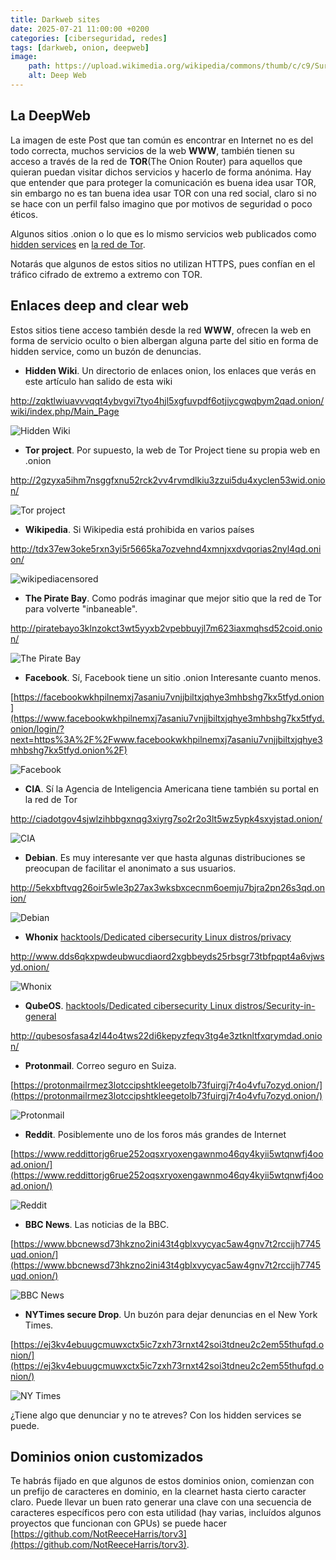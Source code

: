 ```yaml
---
title: Darkweb sites
date: 2025-07-21 11:00:00 +0200
categories: [ciberseguridad, redes]
tags: [darkweb, onion, deepweb]     
image:
    path: https://upload.wikimedia.org/wikipedia/commons/thumb/c/c9/Surface_Web_%26_Deep_Web.jpg/1024px-Surface_Web_%26_Deep_Web.jpg
    alt: Deep Web
---
```


## La DeepWeb
La imagen de este Post que tan común es encontrar en Internet no es del todo correcta, muchos servicios de la web **WWW**, también tienen su acceso a través de la red de **TOR**(The Onion Router) para aquellos que quieran puedan visitar dichos servicios y hacerlo de forma anónima. Hay que entender que para proteger la comunicación es buena idea usar TOR, sin embargo no es tan buena idea usar TOR con una red social, claro si no se hace con un perfil falso imagino que por motivos de seguridad o poco éticos.

Algunos sitios .onion o lo que es lo mismo servicios web publicados como [hidden services](../hidden-services) en [la red de Tor](../tornetwork).

Notarás que algunos de estos sitios no utilizan HTTPS, pues confían en el tráfico cifrado de extremo a extremo con TOR. 

## Enlaces deep and clear web

Estos sitios tiene acceso también desde la red **WWW**, ofrecen la web en forma de servicio oculto o bien albergan alguna parte del sitio en forma de hidden service, como un buzón de denuncias. 


- **Hidden Wiki**. Un directorio de enlaces onion, los enlaces que verás en este artículo han salido de esta wiki

http://zqktlwiuavvvqqt4ybvgvi7tyo4hjl5xgfuvpdf6otjiycgwqbym2qad.onion/wiki/index.php/Main_Page

![Hidden Wiki](https://upload.wikimedia.org/wikipedia/commons/1/1e/The_Hidden_Wiki_logo.png)

- **Tor project**. Por supuesto, la web de Tor Project tiene su propia web en .onion

http://2gzyxa5ihm7nsggfxnu52rck2vv4rvmdlkiu3zzui5du4xyclen53wid.onion/

![Tor project](https://upload.wikimedia.org/wikipedia/commons/thumb/1/15/Tor-logo-2011-flat.svg/250px-Tor-logo-2011-flat.svg.png)


- **Wikipedia**. Si Wikipedia está prohibida en varios países 

http://tdx37ew3oke5rxn3yi5r5665ka7ozvehnd4xmnjxxdvqorias2nyl4qd.onion/

![wikipediacensored](https://upload.wikimedia.org/wikipedia/commons/thumb/8/89/Wikipedia_censored.png/250px-Wikipedia_censored.png)


- **The Pirate Bay**. Como podrás imaginar que mejor sitio que la red de Tor para volverte "inbaneable".

http://piratebayo3klnzokct3wt5yyxb2vpebbuyjl7m623iaxmqhsd52coid.onion/

![The Pirate Bay](https://upload.wikimedia.org/wikipedia/commons/thumb/1/16/The_Pirate_Bay_logo.svg/250px-The_Pirate_Bay_logo.svg.png)


- **Facebook**. Sí, Facebook tiene un sitio .onion Interesante cuanto menos. 

[https://facebookwkhpilnemxj7asaniu7vnjjbiltxjqhye3mhbshg7kx5tfyd.onion](https://www.facebookwkhpilnemxj7asaniu7vnjjbiltxjqhye3mhbshg7kx5tfyd.onion/login/?next=https%3A%2F%2Fwww.facebookwkhpilnemxj7asaniu7vnjjbiltxjqhye3mhbshg7kx5tfyd.onion%2F)

![Facebook](https://upload.wikimedia.org/wikipedia/commons/thumb/b/b9/2023_Facebook_icon.svg/120px-2023_Facebook_icon.svg.png)


- **CIA**. Sí la Agencia de Inteligencia Americana tiene también su portal en la red de Tor

http://ciadotgov4sjwlzihbbgxnqg3xiyrg7so2r2o3lt5wz5ypk4sxyjstad.onion/

![CIA](https://upload.wikimedia.org/wikipedia/commons/thumb/2/25/Seal_of_the_Central_Intelligence_Agency.svg/120px-Seal_of_the_Central_Intelligence_Agency.svg.png)


- **Debian**. Es muy interesante ver que hasta algunas distribuciones se preocupan de facilitar el anonimato a sus usuarios.  

http://5ekxbftvqg26oir5wle3p27ax3wksbxcecnm6oemju7bjra2pn26s3qd.onion/

![Debian](https://upload.wikimedia.org/wikipedia/commons/thumb/4/4a/Debian-OpenLogo.svg/110px-Debian-OpenLogo.svg.png)


- **Whonix** [hacktools/Dedicated cibersecurity Linux distros/privacy](../hacktools#privacy) 

http://www.dds6qkxpwdeubwucdiaord2xgbbeyds25rbsgr73tbfpqpt4a6vjwsyd.onion/

![Whonix](https://upload.wikimedia.org/wikipedia/commons/thumb/7/75/Whonix_Logo.png/250px-Whonix_Logo.png)


- **QubeOS**. [hacktools/Dedicated cibersecurity Linux distros/Security-in-general](../hacktools#security-in-general) 

http://qubesosfasa4zl44o4tws22di6kepyzfeqv3tg4e3ztknltfxqrymdad.onion/


- **Protonmail**. Correo seguro en Suiza. 

[https://protonmailrmez3lotccipshtkleegetolb73fuirgj7r4o4vfu7ozyd.onion/](https://protonmailrmez3lotccipshtkleegetolb73fuirgj7r4o4vfu7ozyd.onion/)

![Protonmail](https://upload.wikimedia.org/wikipedia/commons/thumb/4/40/Proton_Mail_Logo_01.svg/330px-Proton_Mail_Logo_01.svg.png)


- **Reddit**. Posiblemente uno de los foros más grandes de Internet

[https://www.reddittorjg6rue252oqsxryoxengawnmo46qy4kyii5wtqnwfj4ooad.onion/](https://www.reddittorjg6rue252oqsxryoxengawnmo46qy4kyii5wtqnwfj4ooad.onion/)

![Reddit](https://upload.wikimedia.org/wikipedia/en/thumb/1/1f/Reddit_logo_2023.svg/250px-Reddit_logo_2023.svg.png)


- **BBC News**. Las noticias de la BBC. 

[https://www.bbcnewsd73hkzno2ini43t4gblxvycyac5aw4gnv7t2rccijh7745uqd.onion/](https://www.bbcnewsd73hkzno2ini43t4gblxvycyac5aw4gnv7t2rccijh7745uqd.onion/)

![BBC News](https://upload.wikimedia.org/wikipedia/commons/thumb/a/a2/BBC_News_2022_%28Alt%29.svg/250px-BBC_News_2022_%28Alt%29.svg.png)


- **NYTimes secure Drop**. Un buzón para dejar denuncias en el New York Times. 

[https://ej3kv4ebuugcmuwxctx5ic7zxh73rnxt42soi3tdneu2c2em55thufqd.onion/](https://ej3kv4ebuugcmuwxctx5ic7zxh73rnxt42soi3tdneu2c2em55thufqd.onion/)

![NY Times](https://upload.wikimedia.org/wikipedia/commons/thumb/b/bd/The_New_York_Times_logo.svg/60px-The_New_York_Times_logo.svg.png)

¿Tiene algo que denunciar y no te atreves? Con los hidden services se puede. 

## Dominios onion customizados
Te habrás fijado en que algunos de estos dominios onion, comienzan con un prefijo de caracteres en dominio,  en la clearnet hasta cierto caracter claro. Puede llevar un buen rato generar una clave con una secuencia de caracteres específicos pero con esta utilidad (hay varias, incluídos algunos proyectos que funcionan con GPUs) se puede hacer [https://github.com/NotReeceHarris/torv3](https://github.com/NotReeceHarris/torv3).
